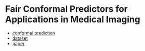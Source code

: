 # Fair Conformal Predictors for Applications in Medical Imaging

* [conformal prediction](http://people.eecs.berkeley.edu/~angelopoulos/blog/posts/gentle-intro/)
* [dataset](https://github.com/mattgroh/fitzpatrick17k)
* [paper](https://arxiv.org/abs/2109.04392)
